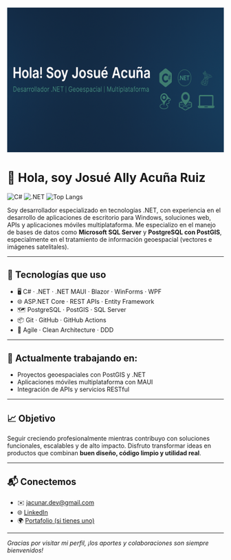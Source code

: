 ![Banner](https://github.com/jacunar/jacunar/blob/main/Banner_20250618_094757.png)

# 👋 Hola, soy Josué Ally Acuña Ruiz

![C#](https://img.shields.io/badge/C%23-239120?style=flat&logo=c-sharp&logoColor=white)
![.NET](https://img.shields.io/badge/.NET-512BD4?style=flat&logo=dotnet&logoColor=white)
![Top Langs](https://github-readme-stats.vercel.app/api/top-langs/?username=jacunar&layout=compact&theme=tokyonight)

Soy desarrollador especializado en tecnologías .NET, con experiencia en el desarrollo de aplicaciones de escritorio para Windows, soluciones web, APIs y aplicaciones móviles multiplataforma. Me especializo en el manejo de bases de datos como **Microsoft SQL Server** y **PostgreSQL con PostGIS**, especialmente en el tratamiento de información geoespacial (vectores e imágenes satelitales).

---

## 🧰 Tecnologías que uso

- 🖥️ C# · .NET · .NET MAUI · Blazor · WinForms · WPF  
- 🌐 ASP.NET Core · REST APIs · Entity Framework  
- 🗺️ PostgreSQL · PostGIS · SQL Server  
- 📦 Git · GitHub · GitHub Actions  
- 📐 Agile · Clean Architecture · DDD  

---

## 🚀 Actualmente trabajando en:

- Proyectos geoespaciales con PostGIS y .NET
- Aplicaciones móviles multiplataforma con MAUI
- Integración de APIs y servicios RESTful

---

## 📈 Objetivo

Seguir creciendo profesionalmente mientras contribuyo con soluciones funcionales, escalables y de alto impacto. Disfruto transformar ideas en productos que combinan **buen diseño, código limpio y utilidad real**.

---

## 📬 Conectemos

- ✉️ jacunar.dev@gmail.com  
- 🌐 [LinkedIn](https://linkedin.com/in/jacunar)  
- 🌍 [Portafolio (si tienes uno)](https://...)

---

_Gracias por visitar mi perfil, ¡los aportes y colaboraciones son siempre bienvenidos!_
